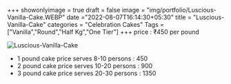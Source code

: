 +++
showonlyimage = true
draft = false
image = "img/portfolio/Luscious-Vanilla-Cake.WEBP"
date ="2022-08-07T16:14:30+05:30"
title = "Luscious-Vanilla-Cake"
categories = "Celebration Cakes"
Tags = ["Vanilla","Round","Half Kg","One Tier"]
+++
price : ₹450 per pound
<!--more-->
![Luscious-Vanilla-Cake](/img/portfolio/Luscious-Vanilla-Cake.WEBP)
* 1 pound cake price serves 8-10 persons : 450
* 2 pound cake price serves 10-20 persons : 900
* 3 pound cake price serves 20-30 persons : 1350
